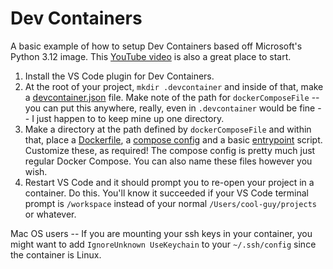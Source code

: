# Dev Containers

A basic example of how to setup Dev Containers based off Microsoft's Python 3.12 image.  This [YouTube video](https://www.youtube.com/watch?v=b1RavPr_878) is also a great place to start.

1. Install the VS Code plugin for Dev Containers.
2. At the root of your project, `mkdir .devcontainer` and inside of that, make a [devcontainer.json](devcontainer.json) file.  Make note of the path for `dockerComposeFile` -- you can put this anywhere, really, even in `.devcontainer` would be fine -- I just happen to to keep mine up one directory.
3. Make a directory at the path defined by `dockerComposeFile` and within that, place a [Dockerfile](Dockerfile.dev-container), a [compose config](docker-compose-dev-container.yaml) and a basic [entrypoint](entrypoint-dev-container.sh) script.  Customize these, as required!  The compose config is pretty much just regular Docker Compose.  You can also name these files however you wish.
4. Restart VS Code and it should prompt you to re-open your project in a container.  Do this.  You'll know it succeeded if your VS Code terminal prompt is `/workspace` instead of your normal `/Users/cool-guy/projects` or whatever.

Mac OS users -- If you are mounting your ssh keys in your container, you might want to add `IgnoreUnknown UseKeychain` to your `~/.ssh/config` since the container is Linux.
